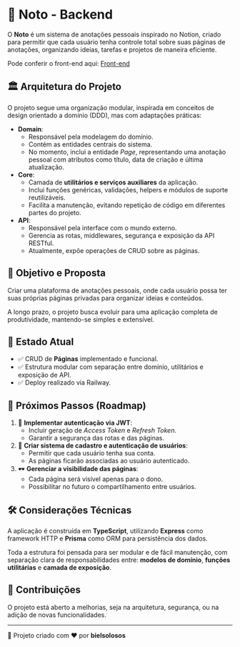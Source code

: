 📝 Noto - Backend
=================

O **Noto** é um sistema de anotações pessoais inspirado no Notion, criado para permitir que cada usuário tenha controle total sobre suas páginas de anotações, organizando ideias, tarefas e projetos de maneira eficiente.

Pode conferir o front-end aqui: [Front-end](https://github.com/bielsolosos/Noto-Front-end)


🏛️ Arquitetura do Projeto
--------------------------

O projeto segue uma organização modular, inspirada em conceitos de design orientado a domínio (DDD), mas com adaptações práticas:

*   **Domain**:
    *   Responsável pela modelagem do domínio.
    *   Contém as entidades centrais do sistema.
    *   No momento, inclui a entidade _Page_, representando uma anotação pessoal com atributos como título, data de criação e última atualização.
*   **Core**:
    *   Camada de **utilitários e serviços auxiliares** da aplicação.
    *   Inclui funções genéricas, validações, helpers e módulos de suporte reutilizáveis.
    *   Facilita a manutenção, evitando repetição de código em diferentes partes do projeto.
*   **API**:
    *   Responsável pela interface com o mundo externo.
    *   Gerencia as rotas, middlewares, segurança e exposição da API RESTful.
    *   Atualmente, expõe operações de CRUD sobre as páginas.

🎯 Objetivo e Proposta
----------------------

Criar uma plataforma de anotações pessoais, onde cada usuário possa ter suas próprias páginas privadas para organizar ideias e conteúdos.

A longo prazo, o projeto busca evoluir para uma aplicação completa de produtividade, mantendo-se simples e extensível.

📄 Estado Atual
---------------

*   ✅ CRUD de **Páginas** implementado e funcional.
*   ✅ Estrutura modular com separação entre domínio, utilitários e exposição de API.
*   ✅ Deploy realizado via Railway.

🚧 Próximos Passos (Roadmap)
----------------------------

1.  🔐 **Implementar autenticação via JWT**:
    *   Incluir geração de _Access Token_ e _Refresh Token_.
    *   Garantir a segurança das rotas e das páginas.
2.  👤 **Criar sistema de cadastro e autenticação de usuários**:
    *   Permitir que cada usuário tenha sua conta.
    *   As páginas ficarão associadas ao usuário autenticado.
3.  🕶️ **Gerenciar a visibilidade das páginas**:
    *   Cada página será visível apenas para o dono.
    *   Possibilitar no futuro o compartilhamento entre usuários.

🛠️ Considerações Técnicas
--------------------------

A aplicação é construída em **TypeScript**, utilizando **Express** como framework HTTP e **Prisma** como ORM para persistência dos dados.

Toda a estrutura foi pensada para ser modular e de fácil manutenção, com separação clara de responsabilidades entre: **modelos de domínio**, **funções utilitárias** e **camada de exposição**.

🤝 Contribuições
----------------

O projeto está aberto a melhorias, seja na arquitetura, segurança, ou na adição de novas funcionalidades.

* * *

🚀 Projeto criado com ❤ por **bielsolosos**
